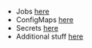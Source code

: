 

- Jobs [here](Jobs.md)
- ConfigMaps [here](CofigMaps.md)
- Secrets [here](Secrets.md)
- Additional stuff [here](Additional.md)

